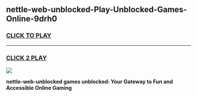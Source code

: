 
## nettle-web-unblocked-Play-Unblocked-Games-Online-9drh0
<h3>
<a href="https://premium76.site?title=nettle-web-unblocked&ref=25A">CLICK TO PLAY</a></h3>
<hr>

<h3>
<a href="https://premium76.site?title=nettle-web-unblocked&ref=25A">CLICK 2 PLAY</a>
  
</h3>

<a href="https://premium76.site?title=nettle-web-unblocked&ref=25A"><img src="https://clearcache.store/games.png"></a>


**nettle-web-unblocked games unblocked: Your Gateway to Fun and Accessible Online Gaming**
